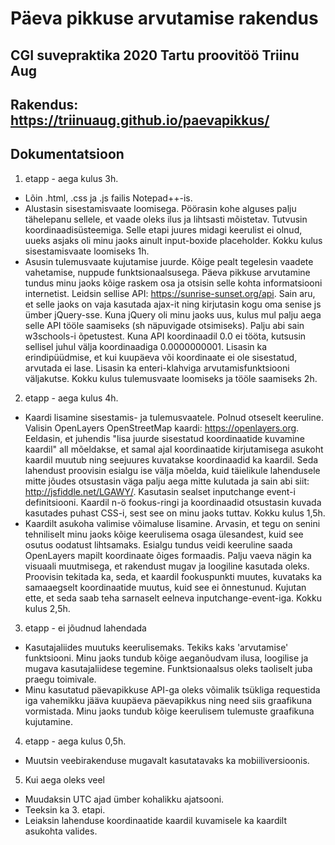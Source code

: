 # Päeva pikkuse arvutamise rakendus
## CGI suvepraktika 2020 Tartu proovitöö Triinu Aug

## Rakendus: https://triinuaug.github.io/paevapikkus/

## Dokumentatsioon

1. etapp - aega kulus 3h.
  * Lõin .html, .css ja .js failis Notepad++-is.
  * Alustasin sisestamisvaate loomisega. 
	Pöörasin kohe alguses palju tähelepanu sellele, et vaade oleks ilus ja lihtsasti mõistetav. Tutvusin koordinaadisüsteemiga. 
	Selle etapi juures midagi keerulist ei olnud, uueks asjaks oli minu jaoks ainult input-boxide placeholder. 
	Kokku kulus sisestamisvaate loomiseks 1h.
  * Asusin tulemusvaate kujutamise juurde. 
	Kõige pealt tegelesin vaadete vahetamise, nuppude funktsionaalsusega. 
	Päeva pikkuse arvutamine tundus minu jaoks kõige raskem osa ja otsisin selle kohta informatsiooni internetist. Leidsin sellise API: https://sunrise-sunset.org/api. Sain aru, et selle jaoks on vaja kasutada ajax-it ning kirjutasin kogu oma senise js ümber jQuery-sse. Kuna jQuery oli minu jaoks uus, kulus mul palju aega selle API tööle saamiseks (sh näpuvigade otsimiseks). Palju abi sain w3schools-i õpetustest. 
	Kuna API koordinaadil 0.0 ei tööta, kutsusin sellisel juhul välja koordinaadiga 0.0000000001.
	Lisasin ka erindipüüdmise, et kui kuupäeva või koordinaate ei ole sisestatud, arvutada ei lase.
	Lisasin ka enteri-klahviga arvutamisfunktsiooni väljakutse.
	Kokku kulus tulemusvaate loomiseks ja tööle saamiseks 2h.

2. etapp - aega kulus 4h.
  * Kaardi lisamine sisestamis- ja tulemusvaatele. 
  	Polnud otseselt keeruline. Valisin OpenLayers OpenStreetMap kaardi: https://openlayers.org.
	Eeldasin, et juhendis "lisa juurde sisestatud koordinaatide kuvamine kaardil" all mõeldakse, et samal ajal koordinaatide kirjutamisega asukoht kaardil muutub ning seejuures kuvatakse koordinaadid ka kaardil. Seda lahendust proovisin esialgu ise välja mõelda, kuid täielikule lahendusele mitte jõudes otsustasin väga palju aega mitte kulutada ja sain abi siit: http://jsfiddle.net/LGAWY/. Kasutasin sealset inputchange event-i definitsiooni.
	Kaardil n-ö fookus-ringi ja koordinaadid otsustasin kuvada kasutades puhast CSS-i, sest see on minu jaoks tuttav.
	Kokku kulus 1,5h.
  * Kaardilt asukoha valimise võimaluse lisamine.
  	Arvasin, et tegu on senini tehniliselt minu jaoks kõige keerulisema osaga ülesandest, kuid see osutus oodatust lihtsamaks.
  	Esialgu tundus veidi keeruline saada OpenLayers mapilt koordinaate õiges formaadis. 
  	Palju vaeva nägin ka visuaali muutmisega, et rakendust mugav ja loogiline kasutada oleks.
  	Proovisin tekitada ka, seda, et kaardil fookuspunkti muutes, kuvataks ka samaaegselt koordinaatide muutus, kuid see ei õnnestunud. Kujutan ette, et seda saab teha sarnaselt eelneva inputchange-event-iga.
  	Kokku kulus 2,5h.

3. etapp - ei jõudnud lahendada
  * Kasutajaliides muutuks keerulisemaks. Tekiks kaks 'arvutamise' funktsiooni. Minu jaoks tundub kõige aeganõudvam ilusa, loogilise ja mugava kasutajaliidese tegemine. Funktsionaalsus oleks taoliselt juba praegu toimivale.
  * Minu kasutatud päevapikkuse API-ga oleks võimalik tsükliga requestida iga vahemikku jääva kuupäeva päevapikkus ning need siis  graafikuna vormistada. Minu jaoks tundub kõige keerulisem tulemuste graafikuna kujutamine.
  
4. etapp - aega kulus 0,5h.
  * Muutsin veebirakenduse mugavalt kasutatavaks ka mobiiliversioonis.
  
5. Kui aega oleks veel
  * Muudaksin UTC ajad ümber kohalikku ajatsooni.
  * Teeksin ka 3. etapi.
  * Leiaksin lahenduse koordinaatide kaardil kuvamisele ka kaardilt asukohta valides.
